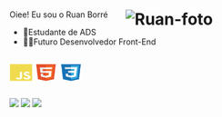<h1>
     <img align="right" alt="Ruan-foto" width="300" src="https://user-images.githubusercontent.com/97471199/230774187-e482399b-492c-4c17-a831-0314bf90526e.png">
</h1>

Oiee! Eu sou o Ruan Borré

- 📕Estudante de ADS
- 👨‍💻Futuro Desenvolvedor Front-End

<div style="display: inline_block"><br>
     
  <img align="center" alt="Ruan-Js" height="30" width="40" src="https://raw.githubusercontent.com/devicons/devicon/master/icons/javascript/javascript-plain.svg">
  <img align="center" alt="Ruan-HTML" height="30" width="40" src="https://raw.githubusercontent.com/devicons/devicon/master/icons/html5/html5-original.svg">
  <img align="center" alt="Ruan-CSS" height="30" width="40" src="https://raw.githubusercontent.com/devicons/devicon/master/icons/css3/css3-original.svg">
 
</div>
  
  ##
  ##

  ##
 
<div> 
  <a href="https://www.instagram.com/ruan_borre/" target="_blank"><img src="https://img.shields.io/badge/-Instagram-%23E4405F?style=for-the-badge&logo=instagram&logoColor=white" target="_blank"></a>
  <a href = "mailto:ruanborre245@gmail.com"><img src="https://img.shields.io/badge/-Gmail-%23333?style=for-the-badge&logo=gmail&logoColor=white" target="_blank"></a>
  <a href="https://www.linkedin.com/in/ruan-borré-271709293" target="_blank"><img src="https://img.shields.io/badge/-LinkedIn-%230077B5?style=for-the-badge&logo=linkedin&logoColor=white" target="_blank"></a> 
  
</div>
